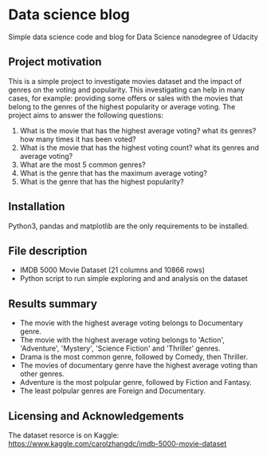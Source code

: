 # Data science blog
Simple data science code and blog for Data Science nanodegree of Udacity

## Project motivation
This is a simple project to investigate movies dataset and the impact of genres on the voting and popularity. This investigating can help in many cases, for example: providing some offers or sales with the movies that belong to the genres of the highest popularity or average voting. The project aims to answer the following questions:
1. What is the movie that has the highest average voting? what its genres? how many times it has been voted?
2. What is the movie that has the highest voting count? what its genres and average voting?
3. What are the most 5 common genres?
4. What is the genre that has the maximum average voting?
5. What is the genre that has the highest popularity?

## Installation
Python3, pandas and matplotlib are the only requirements to be installed.

## File description
- IMDB 5000 Movie Dataset (21 columns and 10866 rows)
- Python script to run simple exploring and and analysis on the dataset

## Results summary
* The movie with the highest average voting belongs to Documentary genre.
* The movie with the highest average voting belongs to  'Action', 'Adventure', 'Mystery', 'Science Fiction' and 'Thriller' genres.
* Drama is the most common genre, followed by Comedy, then Thriller.
* The movies of documentary genre have the highest average voting than other genres.
* Adventure is the most polpular genre, followed by Fiction and Fantasy. 
* The least polpular genres are Foreign and Documentary. 

## Licensing and Acknowledgements
The dataset resorce is on Kaggle: https://www.kaggle.com/carolzhangdc/imdb-5000-movie-dataset
